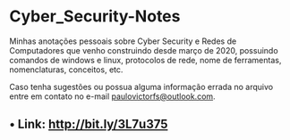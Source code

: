# Cyber_Security-Notes
Minhas anotações pessoais sobre Cyber Security e Redes de Computadores que venho construindo desde março de 2020, possuindo comandos de windows e linux, protocolos de rede, nome de ferramentas, nomenclaturas, conceitos, etc.

Caso tenha sugestões ou possua alguma informação errada no arquivo entre em contato no e-mail paulovictorfs@outlook.com.

## • Link: http://bit.ly/3L7u375

